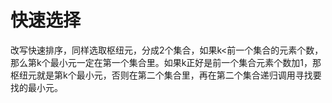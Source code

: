# 快速选择

改写快速排序，同样选取枢纽元，分成2个集合，如果k<前一个集合的元素个数，那么第k个最小元一定在第一个集合里。如果k正好是前一个集合元素个数加1，那枢纽元就是第k个最小元，否则在第二个集合里，再在第二个集合递归调用寻找要找的最小元。

